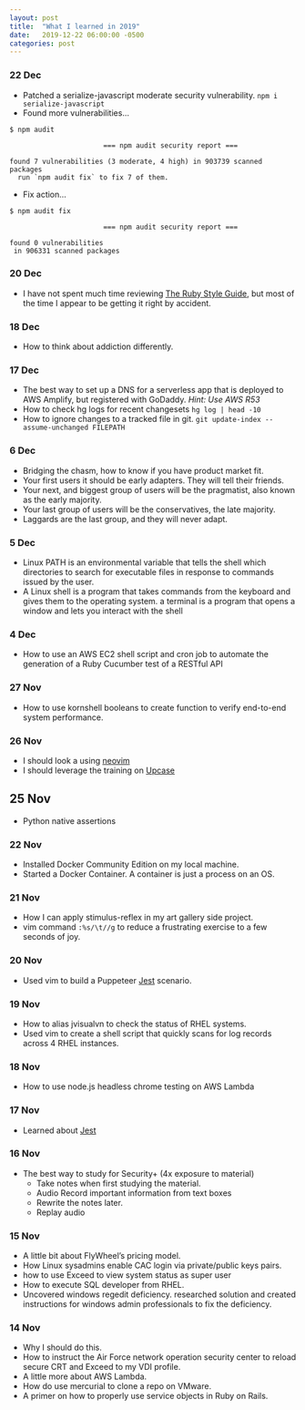 ```yaml
---
layout: post
title:  "What I learned in 2019"
date:   2019-12-22 06:00:00 -0500
categories: post
---
```


### 22 Dec
- Patched a serialize-javascript moderate security vulnerability. `npm i serialize-javascript`
- Found more vulnerabilities...

```
$ npm audit

                       === npm audit security report ===

found 7 vulnerabilities (3 moderate, 4 high) in 903739 scanned packages
  run `npm audit fix` to fix 7 of them.
```
- Fix action...

```
$ npm audit fix

                       === npm audit security report ===

found 0 vulnerabilities
 in 906331 scanned packages
```

### 20 Dec
* I have not spent much time reviewing [The Ruby Style Guide](https://rubystyle.guide/), but most of the time I appear to be getting it right by accident.

### 18 Dec
* How to think about addiction differently.

### 17 Dec
* The best way to set up a DNS for a serverless app that is deployed to AWS Amplify, but registered with GoDaddy. *Hint: Use AWS R53*
* How to check hg logs for recent changesets `hg log | head -10`
* How to ignore changes to a tracked file in git. `git update-index --assume-unchanged FILEPATH`

### 6 Dec
* Bridging the chasm, how to know if you have product market fit.
* Your first users it should be early adapters. They will tell their friends. 
* Your next, and biggest group of users will be the pragmatist, also known as the early majority.
* Your last group of users will be the conservatives, the late majority.
* Laggards are the last group, and they will never adapt.

### 5 Dec
* Linux PATH is an environmental variable that tells the shell which directories to search for executable files in response to commands issued by the user. 
* A Linux shell is a program that takes commands from the keyboard and gives them to the operating system. 
a terminal is a program that opens a window and lets you interact with the shell

### 4 Dec
* How to use an AWS EC2 shell script and cron job to automate the generation of a Ruby Cucumber test of a RESTful API

### 27 Nov
* How to use kornshell booleans to create function to verify end-to-end system performance. 

### 26 Nov
* I should look a using [neovim](https://neovim.io/)
* I should leverage the training on [Upcase](https://thoughtbot.com/upcase)

## 25 Nov
* Python native assertions 

### 22 Nov
* Installed Docker Community Edition on my local machine.
* Started a Docker Container. A container is just a process on an OS.

### 21 Nov
* How I can apply stimulus-reflex in my art gallery side project.
* vim command `:%s/\t//g` to reduce a frustrating exercise to a few seconds of joy.

### 20 Nov
* Used vim to build a Puppeteer [Jest](https://jestjs.io/docs/en/puppeteer) scenario. 

### 19 Nov
* How to alias jvisualvn to check the status of RHEL systems. 
* Used vim to create a shell script that quickly scans for log records across 4 RHEL instances. 

### 18 Nov
* How to use node.js headless chrome testing on AWS Lambda

### 17 Nov
* Learned about [Jest](https://jestjs.io/)

### 16 Nov
* The best way to study for Security+ (4x exposure to material)
    * Take notes when first studying the material.
    * Audio Record important information from text boxes
    * Rewrite the notes later.
    * Replay audio

### 15 Nov
* A little bit about FlyWheel’s pricing model.
* How Linux sysadmins enable CAC login via private/public keys pairs.
* how to use Exceed to view system status as super user
* How to execute SQL developer from RHEL. 
* Uncovered windows regedit deficiency. researched solution and created instructions for windows admin professionals to fix the deficiency. 

### 14 Nov
* Why I should do this. 
* How to instruct the Air Force network operation security center to reload secure CRT and Exceed to my VDI profile.
* A little more about AWS Lambda.
* How do use mercurial to clone a repo on VMware.
* A primer on how to properly use service objects in Ruby on Rails. 
